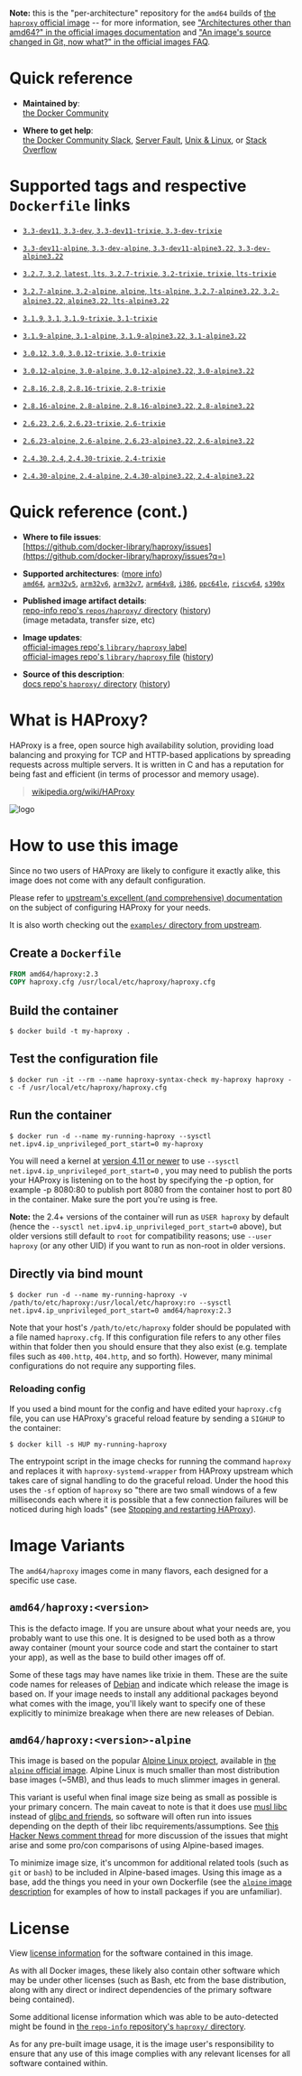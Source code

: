 <!--

********************************************************************************

WARNING:

    DO NOT EDIT "haproxy/README.md"

    IT IS AUTO-GENERATED

    (from the other files in "haproxy/" combined with a set of templates)

********************************************************************************

-->

**Note:** this is the "per-architecture" repository for the `amd64` builds of [the `haproxy` official image](https://hub.docker.com/_/haproxy) -- for more information, see ["Architectures other than amd64?" in the official images documentation](https://github.com/docker-library/official-images#architectures-other-than-amd64) and ["An image's source changed in Git, now what?" in the official images FAQ](https://github.com/docker-library/faq#an-images-source-changed-in-git-now-what).

# Quick reference

-	**Maintained by**:  
	[the Docker Community](https://github.com/docker-library/haproxy)

-	**Where to get help**:  
	[the Docker Community Slack](https://dockr.ly/comm-slack), [Server Fault](https://serverfault.com/help/on-topic), [Unix & Linux](https://unix.stackexchange.com/help/on-topic), or [Stack Overflow](https://stackoverflow.com/help/on-topic)

# Supported tags and respective `Dockerfile` links

-	[`3.3-dev11`, `3.3-dev`, `3.3-dev11-trixie`, `3.3-dev-trixie`](https://github.com/docker-library/haproxy/blob/531c0c0d9c002e8f43ab020ff9e529c6168b287c/3.3/Dockerfile)

-	[`3.3-dev11-alpine`, `3.3-dev-alpine`, `3.3-dev11-alpine3.22`, `3.3-dev-alpine3.22`](https://github.com/docker-library/haproxy/blob/531c0c0d9c002e8f43ab020ff9e529c6168b287c/3.3/alpine/Dockerfile)

-	[`3.2.7`, `3.2`, `latest`, `lts`, `3.2.7-trixie`, `3.2-trixie`, `trixie`, `lts-trixie`](https://github.com/docker-library/haproxy/blob/e4c0de0b54fc42dd87f22cfb61aad93562dad787/3.2/Dockerfile)

-	[`3.2.7-alpine`, `3.2-alpine`, `alpine`, `lts-alpine`, `3.2.7-alpine3.22`, `3.2-alpine3.22`, `alpine3.22`, `lts-alpine3.22`](https://github.com/docker-library/haproxy/blob/e4c0de0b54fc42dd87f22cfb61aad93562dad787/3.2/alpine/Dockerfile)

-	[`3.1.9`, `3.1`, `3.1.9-trixie`, `3.1-trixie`](https://github.com/docker-library/haproxy/blob/0d89f493da93a6e40d26926929cf12bf95fbec5b/3.1/Dockerfile)

-	[`3.1.9-alpine`, `3.1-alpine`, `3.1.9-alpine3.22`, `3.1-alpine3.22`](https://github.com/docker-library/haproxy/blob/0d89f493da93a6e40d26926929cf12bf95fbec5b/3.1/alpine/Dockerfile)

-	[`3.0.12`, `3.0`, `3.0.12-trixie`, `3.0-trixie`](https://github.com/docker-library/haproxy/blob/0390f3e72676323955e3a7d230393c7b5478f0b0/3.0/Dockerfile)

-	[`3.0.12-alpine`, `3.0-alpine`, `3.0.12-alpine3.22`, `3.0-alpine3.22`](https://github.com/docker-library/haproxy/blob/0390f3e72676323955e3a7d230393c7b5478f0b0/3.0/alpine/Dockerfile)

-	[`2.8.16`, `2.8`, `2.8.16-trixie`, `2.8-trixie`](https://github.com/docker-library/haproxy/blob/97dd996d667932ef9359dcb8f2b3242eb54b253e/2.8/Dockerfile)

-	[`2.8.16-alpine`, `2.8-alpine`, `2.8.16-alpine3.22`, `2.8-alpine3.22`](https://github.com/docker-library/haproxy/blob/97dd996d667932ef9359dcb8f2b3242eb54b253e/2.8/alpine/Dockerfile)

-	[`2.6.23`, `2.6`, `2.6.23-trixie`, `2.6-trixie`](https://github.com/docker-library/haproxy/blob/926111706a0ffd8b815e1edfd317aae52d06d083/2.6/Dockerfile)

-	[`2.6.23-alpine`, `2.6-alpine`, `2.6.23-alpine3.22`, `2.6-alpine3.22`](https://github.com/docker-library/haproxy/blob/926111706a0ffd8b815e1edfd317aae52d06d083/2.6/alpine/Dockerfile)

-	[`2.4.30`, `2.4`, `2.4.30-trixie`, `2.4-trixie`](https://github.com/docker-library/haproxy/blob/c55eb01d1a1866a421e20e21bace391080fc58ba/2.4/Dockerfile)

-	[`2.4.30-alpine`, `2.4-alpine`, `2.4.30-alpine3.22`, `2.4-alpine3.22`](https://github.com/docker-library/haproxy/blob/c55eb01d1a1866a421e20e21bace391080fc58ba/2.4/alpine/Dockerfile)

# Quick reference (cont.)

-	**Where to file issues**:  
	[https://github.com/docker-library/haproxy/issues](https://github.com/docker-library/haproxy/issues?q=)

-	**Supported architectures**: ([more info](https://github.com/docker-library/official-images#architectures-other-than-amd64))  
	[`amd64`](https://hub.docker.com/r/amd64/haproxy/), [`arm32v5`](https://hub.docker.com/r/arm32v5/haproxy/), [`arm32v6`](https://hub.docker.com/r/arm32v6/haproxy/), [`arm32v7`](https://hub.docker.com/r/arm32v7/haproxy/), [`arm64v8`](https://hub.docker.com/r/arm64v8/haproxy/), [`i386`](https://hub.docker.com/r/i386/haproxy/), [`ppc64le`](https://hub.docker.com/r/ppc64le/haproxy/), [`riscv64`](https://hub.docker.com/r/riscv64/haproxy/), [`s390x`](https://hub.docker.com/r/s390x/haproxy/)

-	**Published image artifact details**:  
	[repo-info repo's `repos/haproxy/` directory](https://github.com/docker-library/repo-info/blob/master/repos/haproxy) ([history](https://github.com/docker-library/repo-info/commits/master/repos/haproxy))  
	(image metadata, transfer size, etc)

-	**Image updates**:  
	[official-images repo's `library/haproxy` label](https://github.com/docker-library/official-images/issues?q=label%3Alibrary%2Fhaproxy)  
	[official-images repo's `library/haproxy` file](https://github.com/docker-library/official-images/blob/master/library/haproxy) ([history](https://github.com/docker-library/official-images/commits/master/library/haproxy))

-	**Source of this description**:  
	[docs repo's `haproxy/` directory](https://github.com/docker-library/docs/tree/master/haproxy) ([history](https://github.com/docker-library/docs/commits/master/haproxy))

# What is HAProxy?

HAProxy is a free, open source high availability solution, providing load balancing and proxying for TCP and HTTP-based applications by spreading requests across multiple servers. It is written in C and has a reputation for being fast and efficient (in terms of processor and memory usage).

> [wikipedia.org/wiki/HAProxy](https://en.wikipedia.org/wiki/HAProxy)

![logo](https://raw.githubusercontent.com/docker-library/docs/4da3e2446a4c257c3a32faac6256bee81f770316/haproxy/logo.png)

# How to use this image

Since no two users of HAProxy are likely to configure it exactly alike, this image does not come with any default configuration.

Please refer to [upstream's excellent (and comprehensive) documentation](https://docs.haproxy.org/) on the subject of configuring HAProxy for your needs.

It is also worth checking out the [`examples/` directory from upstream](http://git.haproxy.org/?p=haproxy-2.3.git;a=tree;f=examples).

## Create a `Dockerfile`

```dockerfile
FROM amd64/haproxy:2.3
COPY haproxy.cfg /usr/local/etc/haproxy/haproxy.cfg
```

## Build the container

```console
$ docker build -t my-haproxy .
```

## Test the configuration file

```console
$ docker run -it --rm --name haproxy-syntax-check my-haproxy haproxy -c -f /usr/local/etc/haproxy/haproxy.cfg
```

## Run the container

```console
$ docker run -d --name my-running-haproxy --sysctl net.ipv4.ip_unprivileged_port_start=0 my-haproxy
```

You will need a kernel at [version 4.11 or newer](https://github.com/moby/moby/issues/8460#issuecomment-312459310) to use `--sysctl net.ipv4.ip_unprivileged_port_start=0` , you may need to publish the ports your HAProxy is listening on to the host by specifying the -p option, for example -p 8080:80 to publish port 8080 from the container host to port 80 in the container. Make sure the port you're using is free.

**Note:** the 2.4+ versions of the container will run as `USER haproxy` by default (hence the `--sysctl net.ipv4.ip_unprivileged_port_start=0` above), but older versions still default to `root` for compatibility reasons; use `--user haproxy` (or any other UID) if you want to run as non-root in older versions.

## Directly via bind mount

```console
$ docker run -d --name my-running-haproxy -v /path/to/etc/haproxy:/usr/local/etc/haproxy:ro --sysctl net.ipv4.ip_unprivileged_port_start=0 amd64/haproxy:2.3
```

Note that your host's `/path/to/etc/haproxy` folder should be populated with a file named `haproxy.cfg`. If this configuration file refers to any other files within that folder then you should ensure that they also exist (e.g. template files such as `400.http`, `404.http`, and so forth). However, many minimal configurations do not require any supporting files.

### Reloading config

If you used a bind mount for the config and have edited your `haproxy.cfg` file, you can use HAProxy's graceful reload feature by sending a `SIGHUP` to the container:

```console
$ docker kill -s HUP my-running-haproxy
```

The entrypoint script in the image checks for running the command `haproxy` and replaces it with `haproxy-systemd-wrapper` from HAProxy upstream which takes care of signal handling to do the graceful reload. Under the hood this uses the `-sf` option of `haproxy` so "there are two small windows of a few milliseconds each where it is possible that a few connection failures will be noticed during high loads" (see [Stopping and restarting HAProxy](http://www.haproxy.org/download/2.3/doc/management.txt)).

# Image Variants

The `amd64/haproxy` images come in many flavors, each designed for a specific use case.

## `amd64/haproxy:<version>`

This is the defacto image. If you are unsure about what your needs are, you probably want to use this one. It is designed to be used both as a throw away container (mount your source code and start the container to start your app), as well as the base to build other images off of.

Some of these tags may have names like trixie in them. These are the suite code names for releases of [Debian](https://wiki.debian.org/DebianReleases) and indicate which release the image is based on. If your image needs to install any additional packages beyond what comes with the image, you'll likely want to specify one of these explicitly to minimize breakage when there are new releases of Debian.

## `amd64/haproxy:<version>-alpine`

This image is based on the popular [Alpine Linux project](https://alpinelinux.org), available in [the `alpine` official image](https://hub.docker.com/_/alpine). Alpine Linux is much smaller than most distribution base images (~5MB), and thus leads to much slimmer images in general.

This variant is useful when final image size being as small as possible is your primary concern. The main caveat to note is that it does use [musl libc](https://musl.libc.org) instead of [glibc and friends](https://www.etalabs.net/compare_libcs.html), so software will often run into issues depending on the depth of their libc requirements/assumptions. See [this Hacker News comment thread](https://news.ycombinator.com/item?id=10782897) for more discussion of the issues that might arise and some pro/con comparisons of using Alpine-based images.

To minimize image size, it's uncommon for additional related tools (such as `git` or `bash`) to be included in Alpine-based images. Using this image as a base, add the things you need in your own Dockerfile (see the [`alpine` image description](https://hub.docker.com/_/alpine/) for examples of how to install packages if you are unfamiliar).

# License

View [license information](http://www.haproxy.org/download/1.5/doc/LICENSE) for the software contained in this image.

As with all Docker images, these likely also contain other software which may be under other licenses (such as Bash, etc from the base distribution, along with any direct or indirect dependencies of the primary software being contained).

Some additional license information which was able to be auto-detected might be found in [the `repo-info` repository's `haproxy/` directory](https://github.com/docker-library/repo-info/tree/master/repos/haproxy).

As for any pre-built image usage, it is the image user's responsibility to ensure that any use of this image complies with any relevant licenses for all software contained within.
